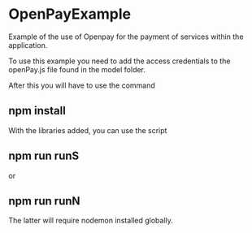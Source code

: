 # OpenPayExample
Example of the use of Openpay for the payment of services within the application.

To use this example you need to add the access credentials to the openPay.js file found in the model folder.

After this you will have to use the command
## npm install

With the libraries added, you can use the script
## npm run runS
or
## npm run runN

The latter will require nodemon installed globally.